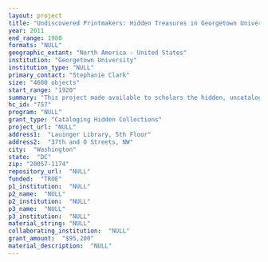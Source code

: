```yaml
--- 
layout: project 
title: "Undiscovered Printmakers: Hidden Treasures in Georgetown University's Library"
year: 2011
end_range: 1980
formats: "NULL"
geographic_extant: "North America - United States"
institution: "Georgetown University"
institution_type: "NULL"
primary_contact: "Stephanie Clark"
size: "4600 objects"
start_range: "1920"
summary: "This project made available to scholars the hidden, uncataloged working personal collections of six significant 20th-century American printmakers' own artwork. Two of these are well-known, internationally important wood engravers and book illustrators, Lynd Ward (1905-1985), whose influential “wordless novels” are widely regarded as among the earliest American graphic novels, and the preeminent printmaker John DePol (1913-2004). The project will also make available the artwork of four highly talented but underappreciated women printmakers of the same period: Louise Miller Boyer (1890-1976); Helen King Boyer (b. 1919); Marguerite Kumm (1902-1992); and Kathleen Spagnolo (b. 1919). The materials to be cataloged are mostly prints, drawings, and printmaking matrices, including the woodblocks for Ward’s earliest graphic novels. Georgetown is the primary repository for Ward, the Boyers, Kumm, and possibly Spagnolo, and has significant holdings of DePol. Several of the collections, notably Ward, are complemented by substantial archives of correspondence and manuscripts. These artists often engaged in experimental printmaking techniques, and these collections present such a substantial body of material, with preliminary drawings, proofs, states, blocks or plates, and finished prints or books, that they are ideal not only for the scholarly study of the artists’ working methods, but also for use in teaching."
hc_id: "757"
program: "NULL"
grant_type: "Cataloging Hidden Collections"
project_url: "NULL"
address1:  "Lauinger Library, 5th Floor"
address2:  "37th and O Streets, NW"
city:  "Washington"
state:  "DC"
zip: "20057-1174"
repository_url:  "NULL"
funded:  "TRUE"
p1_institution:  "NULL"
p2_name:  "NULL"
p2_institution:  "NULL"
p3_name:  "NULL"
p3_institution:  "NULL"
material_string: "NULL"
collaborating_institution:  "NULL"
grant_amount:  "$95,200"
material_description:  "NULL"
---
```

